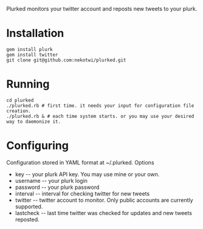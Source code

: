 Plurked monitors your twitter account and reposts new tweets to your plurk.
# Installation
	gem install plurk
	gem install twitter
	git clone git@github.com:nekotwi/plurked.git

# Running
	cd plurked
	./plurked.rb # first time. it needs your input for configuration file creation.
	./plurked.rb & # each time system starts. or you may use your desired way to daemonize it.

# Configuring
Configuration stored in YAML format at ~/.plurked.
Options
 - key -- your plurk API key. You may use mine or your own.
 - username -- your plurk login
 - password -- your plurk password
 - interval -- interval for checking twitter for new tweets
 - twitter -- twitter account to monitor. Only public accounts are currently supported.
 - lastcheck -- last time twitter was checked for updates and new tweets reposted.

